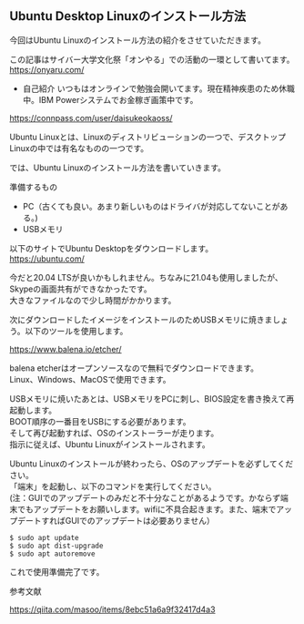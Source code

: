 ## Ubuntu Desktop Linuxのインストール方法

今回はUbuntu Linuxのインストール方法の紹介をさせていただきます。  

この記事はサイバー大学文化祭「オンやる」での活動の一環として書いてます。  
https://onyaru.com/

* 自己紹介
いつもはオンラインで勉強会開いてます。現在精神疾患のため休職中。IBM Powerシステムでお金稼ぎ画策中です。   

https://connpass.com/user/daisukeokaoss/


Ubuntu Linuxとは、Linuxのディストリビューションの一つで、デスクトップLinuxの中では有名なものの一つです。    

では、Ubuntu Linuxのインストール方法を書いていきます。  

準備するもの
*  PC（古くても良い。あまり新しいものはドライバが対応してないことがある。)
*  USBメモリ

以下のサイトでUbuntu Desktopをダウンロードします。  
https://ubuntu.com/

今だと20.04 LTSが良いかもしれません。ちなみに21.04も使用しましたが、Skypeの画面共有ができなかったです。  
大きなファイルなので少し時間がかかります。  

次にダウンロードしたイメージをインストールのためUSBメモリに焼きましょう。以下のツールを使用します。  

https://www.balena.io/etcher/

balena etcherはオープンソースなので無料でダウンロードできます。  
Linux、Windows、MacOSで使用できます。

USBメモリに焼いたあとは、USBメモリをPCに刺し、BIOS設定を書き換えて再起動します。  
BOOT順序の一番目をUSBにする必要があります。  
そして再び起動すれば、OSのインストーラーが走ります。  
指示に従えば、Ubuntu Linuxがインストールされます。

Ubuntu Linuxのインストールが終わったら、OSのアップデートを必ずしてください。  
「端末」を起動し、以下のコマンドを実行してください。  
(注：GUIでのアップデートのみだと不十分なことがあるようです。かならず端末でもアップデートをお願いします。wifiに不具合起きます。また、端末でアップデートすればGUIでのアップデートは必要ありません）  

```
$ sudo apt update
$ sudo apt dist-upgrade
$ sudo apt autoremove
```

これで使用準備完了です。  

参考文献

https://qiita.com/masoo/items/8ebc51a6a9f32417d4a3
